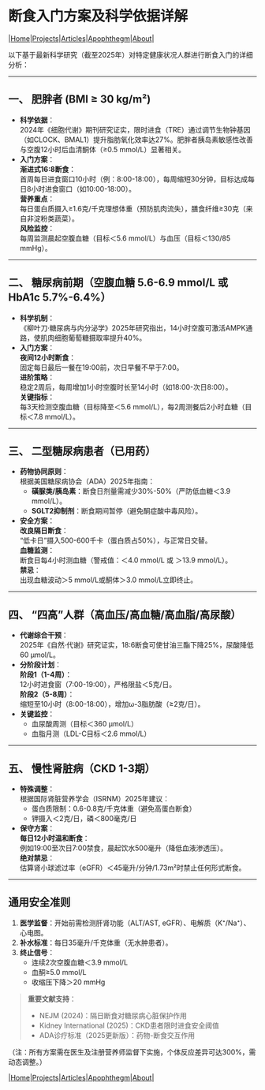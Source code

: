 # 断食入门方案及科学依据详解

|[Home](/README.md)|[Projects](/projects.md)|[Articles](/articles.md)|[Apophthegm](/apophthegm.md)|[About](/about.md)|

以下基于最新科学研究（截至2025年）对特定健康状况人群进行断食入门的详细分析：

---

## **一、 肥胖者 (BMI ≥ 30 kg/m²)**
* **科学依据**：  
  2024年《细胞代谢》期刊研究证实，限时进食（TRE）通过调节生物钟基因（如CLOCK、BMAL1）提升脂肪氧化效率达27%。肥胖者胰岛素敏感性改善与空腹12小时后血清酮体（≥0.5 mmol/L）显著相关。
* **入门方案**：  
  **渐进式16:8断食**：  
  首周每日进食窗口10小时（例：8:00-18:00），每周缩短30分钟，目标达成每日8小时进食窗口（如10:00-18:00）。  
  **营养重点**：  
  每日蛋白质摄入≥1.6克/千克理想体重（预防肌肉流失），膳食纤维≥30克（来自非淀粉类蔬菜）。  
  **风险监控**：  
  每周监测晨起空腹血糖（目标＜5.6 mmol/L）与血压（目标＜130/85 mmHg）。

---

## **二、 糖尿病前期（空腹血糖 5.6-6.9 mmol/L 或 HbA1c 5.7%-6.4%）**
* **科学机制**：  
  《柳叶刀·糖尿病与内分泌学》2025年研究指出，14小时空腹可激活AMPK通路，使肌肉细胞葡萄糖摄取率提升40%。  
* **入门方案**：  
  **夜间12小时断食**：  
  固定每日最后一餐在19:00前，次日早餐不早于7:00。  
  **进阶策略**：  
  稳定2周后，每周增加1小时空腹时长至14小时（如18:00-次日8:00）。  
  **关键指标**：  
  每3天检测空腹血糖（目标降至＜5.6 mmol/L），每2周测餐后2小时血糖（目标＜7.8 mmol/L）。

---

## **三、 二型糖尿病患者（已用药）**
* **药物协同原则**：  
  根据美国糖尿病协会（ADA）2025年指南：  
  - **磺脲类/胰岛素**：断食日剂量需减少30%-50%（严防低血糖＜3.9 mmol/L）。  
  - **SGLT2抑制剂**：断食期间暂停（避免酮症酸中毒风险）。  
* **安全方案**：  
  **改良隔日断食**：  
  “低卡日”摄入500-600千卡（蛋白质占50%），与正常日交替。  
  **血糖监测**：  
  断食日每4小时测血糖（警戒值：＜4.0 mmol/L 或 ＞13.9 mmol/L）。  
  **禁忌**：  
  出现血糖波动＞5 mmol/L或酮体＞3.0 mmol/L立即终止。

---

## **四、 “四高”人群（高血压/高血糖/高血脂/高尿酸）**
* **代谢综合干预**：  
  2025年《自然·代谢》研究证实，18:6断食可使甘油三酯下降25%，尿酸降低60 μmol/L。  
* **分阶段计划**：  
  **阶段1（1-4周）**：  
  12小时进食窗（7:00-19:00），严格限盐＜5克/日。  
  **阶段2（5-8周）**：  
  缩短至10小时（8:00-18:00），增加ω-3脂肪酸（≥2克/日）。  
* **关键监控**：  
  - 血尿酸周测（目标＜360 μmol/L）  
  - 血脂月测（LDL-C目标＜2.6 mmol/L）

---

## **五、 慢性肾脏病（CKD 1-3期）**
* **特殊调整**：  
  根据国际肾脏营养学会（ISRNM）2025年建议：  
  - 蛋白质限制：0.6-0.8克/千克体重（避免高蛋白断食）  
  - 钾摄入＜2克/日，磷＜800毫克/日  
* **保守方案**：  
  **每日12小时温和断食**：  
  例如19:00至次日7:00禁食，晨起饮水500毫升（降低血液渗透压）。  
  **绝对禁忌**：  
  估算肾小球滤过率（eGFR）＜45毫升/分钟/1.73m²时禁止任何形式断食。

---

## **通用安全准则**
1. **医学监督**：开始前需检测肝肾功能（ALT/AST, eGFR）、电解质（K⁺/Na⁺）、心电图。  
2. **补水标准**：每日35毫升/千克体重（无水肿患者）。  
3. **终止信号**：  
   - 连续2次空腹血糖＜3.9 mmol/L  
   - 血酮≥5.0 mmol/L  
   - 收缩压下降＞20 mmHg  

> **重要文献支持**：  
> - NEJM (2024)：隔日断食对糖尿病心脏保护作用  
> - Kidney International (2025)：CKD患者限时进食安全阈值  
> - ADA诊疗标准（2025更新版）：药物-断食交互作用  

（注：所有方案需在医生及注册营养师监督下实施，个体反应差异可达300%，需动态调整。）

|[Home](/README.md)|[Projects](/projects.md)|[Articles](/articles.md)|[Apophthegm](/apophthegm.md)|[About](/about.md)|


